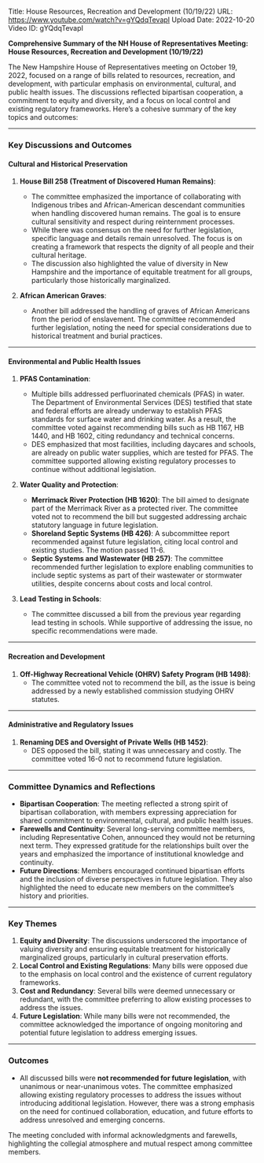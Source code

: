 Title: House Resources, Recreation and Development (10/19/22)
URL: https://www.youtube.com/watch?v=gYQdqTevapI
Upload Date: 2022-10-20
Video ID: gYQdqTevapI

**Comprehensive Summary of the NH House of Representatives Meeting: House Resources, Recreation and Development (10/19/22)**

The New Hampshire House of Representatives meeting on October 19, 2022, focused on a range of bills related to resources, recreation, and development, with particular emphasis on environmental, cultural, and public health issues. The discussions reflected bipartisan cooperation, a commitment to equity and diversity, and a focus on local control and existing regulatory frameworks. Here’s a cohesive summary of the key topics and outcomes:

---

### **Key Discussions and Outcomes**

#### **Cultural and Historical Preservation**
1. **House Bill 258 (Treatment of Discovered Human Remains)**:
   - The committee emphasized the importance of collaborating with Indigenous tribes and African-American descendant communities when handling discovered human remains. The goal is to ensure cultural sensitivity and respect during reinternment processes.
   - While there was consensus on the need for further legislation, specific language and details remain unresolved. The focus is on creating a framework that respects the dignity of all people and their cultural heritage.
   - The discussion also highlighted the value of diversity in New Hampshire and the importance of equitable treatment for all groups, particularly those historically marginalized.

2. **African American Graves**:
   - Another bill addressed the handling of graves of African Americans from the period of enslavement. The committee recommended further legislation, noting the need for special considerations due to historical treatment and burial practices.

---

#### **Environmental and Public Health Issues**
1. **PFAS Contamination**:
   - Multiple bills addressed perfluorinated chemicals (PFAS) in water. The Department of Environmental Services (DES) testified that state and federal efforts are already underway to establish PFAS standards for surface water and drinking water. As a result, the committee voted against recommending bills such as HB 1167, HB 1440, and HB 1602, citing redundancy and technical concerns.
   - DES emphasized that most facilities, including daycares and schools, are already on public water supplies, which are tested for PFAS. The committee supported allowing existing regulatory processes to continue without additional legislation.

2. **Water Quality and Protection**:
   - **Merrimack River Protection (HB 1620)**: The bill aimed to designate part of the Merrimack River as a protected river. The committee voted not to recommend the bill but suggested addressing archaic statutory language in future legislation.
   - **Shoreland Septic Systems (HB 426)**: A subcommittee report recommended against future legislation, citing local control and existing studies. The motion passed 11-6.
   - **Septic Systems and Wastewater (HB 257)**: The committee recommended further legislation to explore enabling communities to include septic systems as part of their wastewater or stormwater utilities, despite concerns about costs and local control.

3. **Lead Testing in Schools**:
   - The committee discussed a bill from the previous year regarding lead testing in schools. While supportive of addressing the issue, no specific recommendations were made.

---

#### **Recreation and Development**
1. **Off-Highway Recreational Vehicle (OHRV) Safety Program (HB 1498)**:
   - The committee voted not to recommend the bill, as the issue is being addressed by a newly established commission studying OHRV statutes.

---

#### **Administrative and Regulatory Issues**
1. **Renaming DES and Oversight of Private Wells (HB 1452)**:
   - DES opposed the bill, stating it was unnecessary and costly. The committee voted 16-0 not to recommend future legislation.

---

### **Committee Dynamics and Reflections**
- **Bipartisan Cooperation**: The meeting reflected a strong spirit of bipartisan collaboration, with members expressing appreciation for shared commitment to environmental, cultural, and public health issues.
- **Farewells and Continuity**: Several long-serving committee members, including Representative Cohen, announced they would not be returning next term. They expressed gratitude for the relationships built over the years and emphasized the importance of institutional knowledge and continuity.
- **Future Directions**: Members encouraged continued bipartisan efforts and the inclusion of diverse perspectives in future legislation. They also highlighted the need to educate new members on the committee’s history and priorities.

---

### **Key Themes**
1. **Equity and Diversity**: The discussions underscored the importance of valuing diversity and ensuring equitable treatment for historically marginalized groups, particularly in cultural preservation efforts.
2. **Local Control and Existing Regulations**: Many bills were opposed due to the emphasis on local control and the existence of current regulatory frameworks.
3. **Cost and Redundancy**: Several bills were deemed unnecessary or redundant, with the committee preferring to allow existing processes to address the issues.
4. **Future Legislation**: While many bills were not recommended, the committee acknowledged the importance of ongoing monitoring and potential future legislation to address emerging issues.

---

### **Outcomes**
- All discussed bills were **not recommended for future legislation**, with unanimous or near-unanimous votes. The committee emphasized allowing existing regulatory processes to address the issues without introducing additional legislation. However, there was a strong emphasis on the need for continued collaboration, education, and future efforts to address unresolved and emerging concerns.

The meeting concluded with informal acknowledgments and farewells, highlighting the collegial atmosphere and mutual respect among committee members.